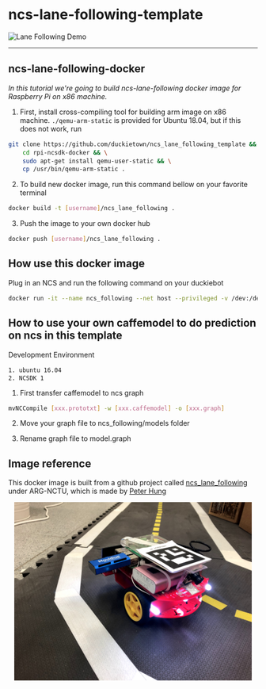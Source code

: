 # ncs-lane-following-template
![Lane Following Demo](https://github.com/duckietown/ncs_lane_following_template/blob/master/img/demo.gif)
***

## ncs-lane-following-docker
_In this tutorial we're going to build ncs-lane-following docker image for Raspberry Pi on x86 machine._

1. First, install cross-compiling tool for building arm image on x86 machine. `./qemu-arm-static` is provided for Ubuntu 18.04, but if this does not work, run 

```sh
git clone https://github.com/duckietown/ncs_lane_following_template && \
    cd rpi-ncsdk-docker && \
    sudo apt-get install qemu-user-static && \
    cp /usr/bin/qemu-arm-static .
```

2. To build new docker image, run this command bellow on your favorite terminal

```sh
docker build -t [username]/ncs_lane_following .
```

3. Push the image to your own docker hub


```sh
docker push [username]/ncs_lane_following .
```

## How use this docker image
Plug in an NCS and run the following command on your duckiebot

```sh
docker run -it --name ncs_following --net host --privileged -v /dev:/dev -v /data:/data [username]/ncs_lane_following /bash/bin run_ncslanefollowingdemo.sh
```

## How to use your own caffemodel to do prediction on ncs in this template
Development Environment
```
1. ubuntu 16.04
2. NCSDK 1
```

1. First transfer caffemodel to ncs graph

```sh
mvNCCompile [xxx.prototxt] -w [xxx.caffemodel] -o [xxx.graph]
```

2. Move your graph file to ncs_following/models folder

3. Rename graph file to model.graph

## Image reference
This docker image is built from a github project called [ncs_lane_following](https://github.com/ARG-NCTU/ncs_lane_following) under ARG-NCTU, which is made by [Peter Hung](https://github.com/losttime1001)

<p align="center"><img src="img/duckie.jpg" width="480"\></p>
